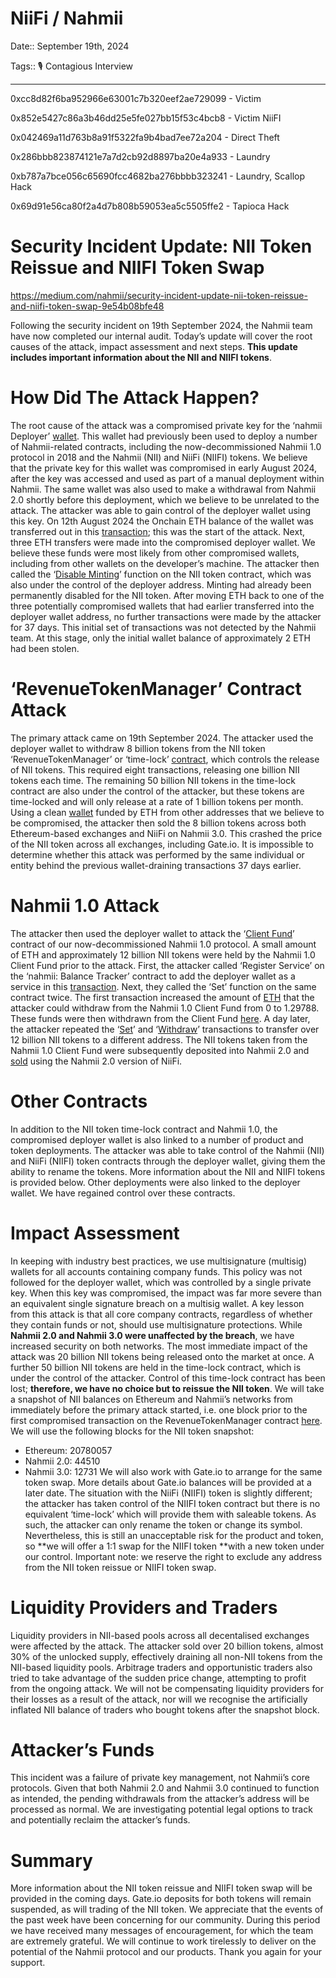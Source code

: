 # NiiFi / Nahmii

Date:: September 19th, 2024

Tags:: 🎙️ Contagious Interview

---


0xcc8d82f6ba952966e63001c7b320eef2ae729099 - Victim

0x852e5427c86a3b46dd25e5fe027bb15f53c4bcb8 - Victim NiiFI

0x042469a11d763b8a91f5322fa9b4bad7ee72a204 - Direct Theft

0x286bbb823874121e7a7d2cb92d8897ba20e4a933 - Laundry

0xb787a7bce056c65690fcc4682ba276bbbb323241 - Laundry, Scallop Hack

0x69d91e56ca80f2a4d7b808b59053ea5c5505ffe2 - Tapioca Hack


# Security Incident Update: NII Token Reissue and NIIFI Token Swap

https://medium.com/nahmii/security-incident-update-nii-token-reissue-and-niifi-token-swap-9e54b08bfe48

Following the security incident on 19th September 2024, the Nahmii team have now completed our internal audit. Today’s update will cover the root causes of the attack, impact assessment and next steps. **This update includes important information about the NII and NIIFI tokens**.
# How Did The Attack Happen?
The root cause of the attack was a compromised private key for the ‘nahmii Deployer’ [wallet](https://etherscan.io/address/0xf05179bac3d1fbef58a2fcd7ad0f769840027cc6). This wallet had previously been used to deploy a number of Nahmii-related contracts, including the now-decommissioned Nahmii 1.0 protocol in 2018 and the Nahmii (NII) and NiiFi (NIIFI) tokens.
We believe that the private key for this wallet was compromised in early August 2024, after the key was accessed and used as part of a manual deployment within Nahmii. The same wallet was also used to make a withdrawal from Nahmii 2.0 shortly before this deployment, which we believe to be unrelated to the attack. The attacker was able to gain control of the deployer wallet using this key. On 12th August 2024 the Onchain ETH balance of the wallet was transferred out in this [transaction](https://etherscan.io/tx/0xf7b4c8d572e0656336d66c498131835eb87f6808f7fc35ef9f4c734b3cab8dc4); this was the start of the attack.
Next, three ETH transfers were made into the compromised deployer wallet. We believe these funds were most likely from other compromised wallets, including from other wallets on the developer’s machine. The attacker then called the ‘[Disable Minting](https://etherscan.io/tx/0x775db5f1bd890a191680f3e33ee15bf42fe1afb097094ca2bdb45699a67cf0b6)’ function on the NII token contract, which was also under the control of the deployer address. Minting had already been permanently disabled for the NII token.
After moving ETH back to one of the three potentially compromised wallets that had earlier transferred into the deployer wallet address, no further transactions were made by the attacker for 37 days. This initial set of transactions was not detected by the Nahmii team. At this stage, only the initial wallet balance of approximately 2 ETH had been stolen.
# ‘RevenueTokenManager’ Contract Attack
The primary attack came on 19th September 2024. The attacker used the deployer wallet to withdraw 8 billion tokens from the NII token ‘RevenueTokenManager’ or ‘time-lock’ [contract](https://etherscan.io/address/0x4fa70e4143cc38dca0a2101e522d8c0d3f040128), which controls the release of NII tokens. This required eight transactions, releasing one billion NII tokens each time. The remaining 50 billion NII tokens in the time-lock contract are also under the control of the attacker, but these tokens are time-locked and will only release at a rate of 1 billion tokens per month.
Using a clean [wallet](https://etherscan.io/address/0x042469A11d763B8A91f5322Fa9b4baD7EE72a204) funded by ETH from other addresses that we believe to be compromised, the attacker then sold the 8 billion tokens across both Ethereum-based exchanges and NiiFi on Nahmii 3.0. This crashed the price of the NII token across all exchanges, including Gate.io. It is impossible to determine whether this attack was performed by the same individual or entity behind the previous wallet-draining transactions 37 days earlier.
# Nahmii 1.0 Attack
The attacker then used the deployer wallet to attack the ‘[Client Fund](https://etherscan.io/address/0xcc8d82f6ba952966e63001c7b320eef2ae729099)’ contract of our now-decommissioned Nahmii 1.0 protocol. A small amount of ETH and approximately 12 billion NII tokens were held by the Nahmii 1.0 Client Fund prior to the attack. First, the attacker called ‘Register Service’ on the ‘nahmii: Balance Tracker’ contract to add the deployer wallet as a service in this [transaction](https://etherscan.io/tx/0x026f247fb2f4fb07723bc628a88405787de07919bc8e1631e8465b18e2bd78c6).
Next, they called the ‘Set’ function on the same contract twice. The first transaction increased the amount of [ETH](https://etherscan.io/tx/0x371c09a619dbfe910a9cac24aed4526b8e473b0935329b283e6d64838bce78f0) that the attacker could withdraw from the Nahmii 1.0 Client Fund from 0 to 1.29788. These funds were then withdrawn from the Client Fund [here](https://etherscan.io/tx/0x8a27b3239d1635140e73d5afcf6b316ad10f31fb0eb34905a0b9286dae53d2de). A day later, the attacker repeated the ‘[Set](https://etherscan.io/tx/0x02bd0130cc13208288564c3c974215bc9604067202ecfac533aab795f72bd369)’ and ‘[Withdraw](https://etherscan.io/tx/0x11670f100747a3a694a9e07a4c4f694ad6e6bca2f75d846287949fd39a3c213c)’ transactions to transfer over 12 billion NII tokens to a different address.
The NII tokens taken from the Nahmii 1.0 Client Fund were subsequently deposited into Nahmii 2.0 and [sold](https://explorer.n2.nahmii.io/address/0xf05179bAc3D1fbEF58A2fcD7AD0F769840027cc6/transactions) using the Nahmii 2.0 version of NiiFi.
# Other Contracts
In addition to the NII token time-lock contract and Nahmii 1.0, the compromised deployer wallet is also linked to a number of product and token deployments. The attacker was able to take control of the Nahmii (NII) and NiiFi (NIIFI) token contracts through the deployer wallet, giving them the ability to rename the tokens. More information about the NII and NIIFI tokens is provided below.
Other deployments were also linked to the deployer wallet. We have regained control over these contracts.
# Impact Assessment
In keeping with industry best practices, we use multisignature (multisig) wallets for all accounts containing company funds. This policy was not followed for the deployer wallet, which was controlled by a single private key. When this key was compromised, the impact was far more severe than an equivalent single signature breach on a multisig wallet.
A key lesson from this attack is that all core company contracts, regardless of whether they contain funds or not, should use multisignature protections. While **Nahmii 2.0 and Nahmii 3.0 were unaffected by the breach**, we have increased security on both networks.
The most immediate impact of the attack was 20 billion NII tokens being released onto the market at once. A further 50 billion NII tokens are held in the time-lock contract, which is under the control of the attacker. Control of this time-lock contract has been lost; **therefore, we have no choice but to reissue the NII token**. We will take a snapshot of NII balances on Ethereum and Nahmii’s networks from immediately before the primary attack started, i.e. one block prior to the first compromised transaction on the RevenueTokenManager contract [here](https://etherscan.io/tx/0x66839601c0c00f62c8a1b9a4fb5fecd8538e0f7efb209a1bf06d355f74dfeb10).
We will use the following blocks for the NII token snapshot:
* Ethereum: 20780057
* Nahmii 2.0: 44510
* Nahmii 3.0: 12731
We will also work with Gate.io to arrange for the same token swap. More details about Gate.io balances will be provided at a later date.
The situation with the NiiFi (NIIFI) token is slightly different; the attacker has taken control of the NIIFI token contract but there is no equivalent ‘time-lock’ which will provide them with saleable tokens. As such, the attacker can only rename the token or change its symbol. Nevertheless, this is still an unacceptable risk for the product and token, so **we will offer a 1:1 swap for the NIIFI token **with a new token under our control.
Important note: we reserve the right to exclude any address from the NII token reissue or NIIFI token swap.
# Liquidity Providers and Traders
Liquidity providers in NII-based pools across all decentalised exchanges were affected by the attack. The attacker sold over 20 billion tokens, almost 30% of the unlocked supply, effectively draining all non-NII tokens from the NII-based liquidity pools. Arbitrage traders and opportunistic traders also tried to take advantage of the sudden price change, attempting to profit from the ongoing attack.
We will not be compensating liquidity providers for their losses as a result of the attack, nor will we recognise the artificially inflated NII balance of traders who bought tokens after the snapshot block.
# Attacker’s Funds
This incident was a failure of private key management, not Nahmii’s core protocols. Given that both Nahmii 2.0 and Nahmii 3.0 continued to function as intended, the pending withdrawals from the attacker’s address will be processed as normal.
We are investigating potential legal options to track and potentially reclaim the attacker’s funds.
# Summary
More information about the NII token reissue and NIIFI token swap will be provided in the coming days. Gate.io deposits for both tokens will remain suspended, as will trading of the NII token.
We appreciate that the events of the past week have been concerning for our community. During this period we have received many messages of encouragement, for which the team are extremely grateful. We will continue to work tirelessly to deliver on the potential of the Nahmii protocol and our products. Thank you again for your support.